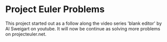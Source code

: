 # Project Euler Problems

This project started out as a follow along the video series 'blank editor'
by Al Sweigart on youtube. It will now be continue as solving more problems on projecteuler.net.
